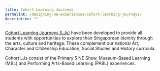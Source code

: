 ```yaml
---
title: Cohort Learning Journeys
permalink: /designing-ne-experiences/cohort-learning-journeys/
description: ""
---
```

[Cohort Learning Journeys (LJs)](https://www.opal2.moe.edu.sg/csl/s/cce-2021-main-sdcd/wiki/page/view?title=Cohort+Learning+Journeys+%28LJs%29+-+beta) have been developed to provide all students with opportunities to explore their Singaporean identity through the arts, culture and
heritage. These complement our national Art, Character and Citizenship Education, Social Studies and History curricula.

Cohort LJs consist of the Primary 5 NE Show, Museum-Based Learning (MBL) and Performing Arts-Based Learning (PABL) experiences.